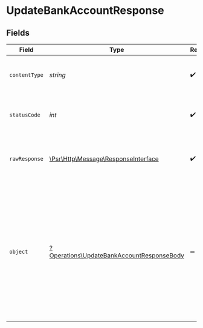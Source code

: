 # UpdateBankAccountResponse


## Fields

| Field                                                                                                                                                                       | Type                                                                                                                                                                        | Required                                                                                                                                                                    | Description                                                                                                                                                                 | Example                                                                                                                                                                     |
| --------------------------------------------------------------------------------------------------------------------------------------------------------------------------- | --------------------------------------------------------------------------------------------------------------------------------------------------------------------------- | --------------------------------------------------------------------------------------------------------------------------------------------------------------------------- | --------------------------------------------------------------------------------------------------------------------------------------------------------------------------- | --------------------------------------------------------------------------------------------------------------------------------------------------------------------------- |
| `contentType`                                                                                                                                                               | *string*                                                                                                                                                                    | :heavy_check_mark:                                                                                                                                                          | HTTP response content type for this operation                                                                                                                               |                                                                                                                                                                             |
| `statusCode`                                                                                                                                                                | *int*                                                                                                                                                                       | :heavy_check_mark:                                                                                                                                                          | HTTP response status code for this operation                                                                                                                                |                                                                                                                                                                             |
| `rawResponse`                                                                                                                                                               | [\Psr\Http\Message\ResponseInterface](https://www.php-fig.org/psr/psr-7/#33-psrhttpmessageresponseinterface)                                                                | :heavy_check_mark:                                                                                                                                                          | Raw HTTP response; suitable for custom response parsing                                                                                                                     |                                                                                                                                                                             |
| `object`                                                                                                                                                                    | [?Operations\UpdateBankAccountResponseBody](../../Models/Operations/UpdateBankAccountResponseBody.md)                                                                       | :heavy_minus_sign:                                                                                                                                                          | Bank account updated                                                                                                                                                        | {<br/>"id": "b7e6c2a0-1f2d-4c3b-9a8e-123456789abc",<br/>"name": "Checking Account",<br/>"currency": "USD",<br/>"type": "depository",<br/>"enabled": true,<br/>"balance": 1500.75,<br/>"manual": false<br/>} |